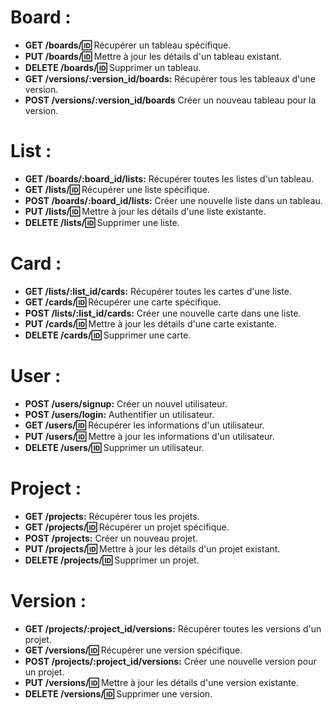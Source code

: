 # Board :

- **GET /boards/:id:** Récupérer un tableau spécifique.
- **PUT /boards/:id:** Mettre à jour les détails d'un tableau existant.
- **DELETE /boards/:id:** Supprimer un tableau.
- **GET /versions/:version_id/boards:** Récupérer tous les tableaux d'une version.
- **POST /versions/:version_id/boards** Créer un nouveau tableau pour la version.


# List :

- **GET /boards/:board_id/lists:** Récupérer toutes les listes d'un tableau.
- **GET /lists/:id:** Récupérer une liste spécifique.
- **POST /boards/:board_id/lists:** Créer une nouvelle liste dans un tableau.
- **PUT /lists/:id:** Mettre à jour les détails d'une liste existante.
- **DELETE /lists/:id:** Supprimer une liste.

# Card :

- **GET /lists/:list_id/cards:** Récupérer toutes les cartes d'une liste.
- **GET /cards/:id:** Récupérer une carte spécifique.
- **POST /lists/:list_id/cards:** Créer une nouvelle carte dans une liste.
- **PUT /cards/:id:** Mettre à jour les détails d'une carte existante.
- **DELETE /cards/:id:** Supprimer une carte.

# User :

- **POST /users/signup:** Créer un nouvel utilisateur.
- **POST /users/login:** Authentifier un utilisateur.
- **GET /users/:id:** Récupérer les informations d'un utilisateur.
- **PUT /users/:id:** Mettre à jour les informations d'un utilisateur.
- **DELETE /users/:id:** Supprimer un utilisateur.

# Project :

- **GET /projects:** Récupérer tous les projets.
- **GET /projects/:id:** Récupérer un projet spécifique.
- **POST /projects:** Créer un nouveau projet.
- **PUT /projects/:id:** Mettre à jour les détails d'un projet existant.
- **DELETE /projects/:id:** Supprimer un projet.

# Version :

- **GET /projects/:project_id/versions:** Récupérer toutes les versions d'un projet.
- **GET /versions/:id:** Récupérer une version spécifique.
- **POST /projects/:project_id/versions:** Créer une nouvelle version pour un projet.
- **PUT /versions/:id:** Mettre à jour les détails d'une version existante.
- **DELETE /versions/:id:** Supprimer une version.